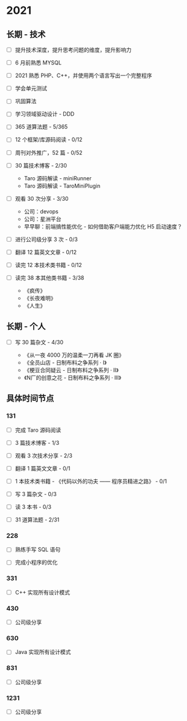 # 2021

## 长期 - 技术

- [ ] 提升技术深度，提升思考问题的维度，提升影响力

- [ ] 6 月前熟悉 MYSQL

- [ ] 2021 熟悉 PHP、C++，并使用两个语言写出一个完整程序

- [ ] 学会单元测试

- [ ] 巩固算法

- [ ] 学习领域驱动设计 - DDD

- [ ] 365 道算法题 - 5/365

- [ ] 12 个框架/库源码阅读 - 0/12

- [ ] 周刊对外推广，52 篇 - 0/52

- [ ] 30 篇技术博客 - 2/30

    - Taro 源码解读 - miniRunner
    - Taro 源码解读 - TaroMiniPlugin

- [ ] 观看 30 次分享 - 3/30

    - 公司：devops
    - 公司：星洲平台
    - 早早聊：前端搞性能优化 - 如何借助客户端能力优化 H5 启动速度？

- [ ] 进行公司级分享 3 次 - 0/3

- [ ] 翻译 12 篇英文文章 - 0/12

- [ ] 读完 12 本技术类书籍 - 0/12

- [ ] 读完 38 本其他类书籍 - 3/38
    
    - 《疯传》
    - 《长夜难明》
    - 《人生》

## 长期 - 个人

- [ ] 写 30 篇杂文 - 4/30

    - 《从一夜 4000 万的温柔一刀再看 JK 圈》
    - 《全员山店 - 日制布料之争系列 · I》
    - 《梗豆合同疑云 - 日制布料之争系列 · II》
    - 《N厂的创意之花 - 日制布料之争系列 · III》

## 具体时间节点

### 131

- [ ] 完成 Taro 源码阅读

- [ ] 3 篇技术博客 - 1/3

- [ ] 观看 3 次技术分享 - 2/3

- [ ] 翻译 1 篇英文文章 - 0/1

- [ ] 1 本技术类书籍 - 《代码以外的功夫 —— 程序员精进之路》 - 0/1

- [ ] 写 3 篇杂文 - 0/3

- [ ] 读 3 本书 - 0/3

- [ ] 31 道算法题 - 2/31

### 228

- [ ] 熟练手写 SQL 语句

- [ ] 完成小程序的优化

### 331

- [ ] C++ 实现所有设计模式

### 430

- [ ] 公司级分享

### 630

- [ ] Java 实现所有设计模式

### 831

- [ ] 公司级分享

### 1231

- [ ] 公司级分享